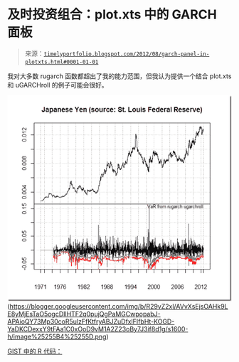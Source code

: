 <!--yml

分类：未分类

日期：2024-05-18 15:04:07

-->

# 及时投资组合：plot.xts 中的 GARCH 面板

> 来源：[`timelyportfolio.blogspot.com/2012/08/garch-panel-in-plotxts.html#0001-01-01`](http://timelyportfolio.blogspot.com/2012/08/garch-panel-in-plotxts.html#0001-01-01)

我对大多数 rugarch 函数都超出了我的能力范围，但我认为提供一个结合 plot.xts 和 uGARCHroll 的例子可能会很好。

![图片](img/bdfb2e61314f53566590645f92c7fb8f.png "图片")(https://blogger.googleusercontent.com/img/b/R29vZ2xl/AVvXsEjsOAHk9LE8yMjEsTaO5ogcDIlHTF2q0pujQgPaMGCwpopabJ-APAioQY73Mp30coR5ulzFfKtfryABJZuDfxlFIfbHt-KOGD-YaDKCDexxY9tFAa1C0xOoD9vM1A2Z23oBy7J3if8d1g/s1600-h/image%25255B4%25255D.png)

[GIST 中的 R 代码：](https://gist.github.com/3382974)
